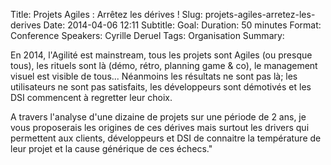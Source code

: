 Title: Projets Agiles : Arrêtez les dérives !
Slug: projets-agiles-arretez-les-derives
Date: 2014-04-06 12:11
Subtitle: 
Goal: 
Duration: 50 minutes
Format: Conference
Speakers: Cyrille Deruel
Tags: Organisation
Summary: 


En 2014, l'Agilité est mainstream, tous les projets sont Agiles (ou presque tous), les rituels sont là (démo, rétro, planning game & co), le management visuel est visible de tous... 
Néanmoins les résultats ne sont pas là; les utilisateurs ne sont pas satisfaits, les développeurs sont démotivés et les DSI commencent à regretter leur choix. 

A travers l'analyse d'une dizaine de projets sur une période de 2 ans, je vous proposerais les origines de ces dérives mais surtout les drivers qui permettent aux clients, développeurs et DSI de connaitre la température de leur projet et la cause générique de ces échecs."

